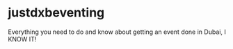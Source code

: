 # justdxbeventing
Everything you need to do and know about getting an event done in Dubai, I KNOW IT!
